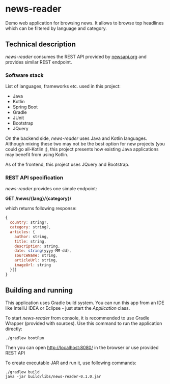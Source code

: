 # news-reader

Demo web application for browsing news. 
It allows to browse top headlines which can be filtered by language and category.

## Technical description

*news-reader* consumes the REST API provided by [newsapi.org](https://newsapi.org/docs/endpoints/top-headlines) 
and provides similar REST endpoint.

### Software stack

List of languages, frameworks etc. used in this project:
* Java
* Kotlin
* Spring Boot
* Gradle
* JUnit
* Bootstrap
* JQuery

On the backend side, *news-reader* uses Java and Kotlin languages. 
Although mixing these two may not be the best option for new projects (you could go all-Kotlin ;), 
this project presents how existing Java applications may benefit from using Kotlin. 

As of the frontend, this project uses JQuery and Bootstrap. 

### REST API specification

*news-reader* provides one simple endpoint: 

**GET /news/{lang}/{category}/**

which returns following response:
```js
{
  country: string?,
  category: string?,
  articles: {
    author: string,
    title: string,
    description: string,
    date: string(yyyy-MM-dd),
    sourceName: string,
    articleUrl: string,
    imageUrl: string
  }[]
}
```

## Building and running 

This application uses Gradle build system. You can run this app from an IDE like IntelliJ IDEA or Eclipse - 
just start the *Application* class. 

To start *news-reader* from console, it is recommended to use Gradle Wrapper (provided with sources). 
Use this command to run the application directly:
````
./gradlew bootRun
````

Then you can open <http://localhost:8080/> in the browser or use provided REST API


To create executable JAR and run it, use following commands:
````
./gradlew build
java -jar build/libs/news-reader-0.1.0.jar
````
